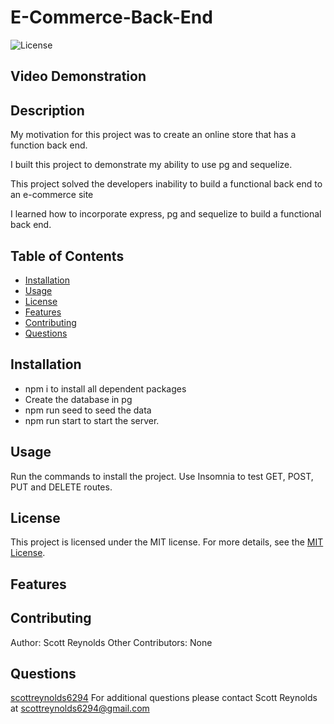 # E-Commerce-Back-End

![License](https://img.shields.io/badge/license-MIT-blue)

## Video Demonstration


## Description
My motivation for this project was to create an online store that has a function back end.

I built this project to demonstrate my ability to use pg and sequelize.

This project solved the developers inability to build a functional back end to an e-commerce site

I learned how to incorporate express, pg and sequelize to build a functional back end.

## Table of Contents
- [Installation](#installation)
- [Usage](#usage)
- [License](#license)
- [Features](#features)
- [Contributing](#contributing)
- [Questions](#questions)

## Installation
- npm i to install all dependent packages
- Create the database in pg
- npm run seed to seed the data
- npm run start to start the server.

## Usage
Run the commands to install the project. Use Insomnia to test GET, POST, PUT and DELETE routes.


## License
This project is licensed under the MIT license.
For more details, see the [MIT License](https://opensource.org/licenses/MIT).


## Features


## Contributing
Author: Scott Reynolds
Other Contributors: None

## Questions
[scottreynolds6294](https://github.com/scottreynolds6294)
For additional questions please contact Scott Reynolds at scottreynolds6294@gmail.com
